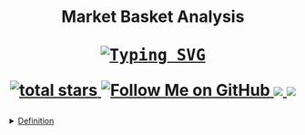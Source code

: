
<h1 align="center">
<p align="center">  Market Basket Analysis
   
<br>
    <br>
<!-- PROJECT LOGO -->

  <kbd>
  <a href="https://git.io/typing-svg"><img src="https://readme-typing-svg.demolab.com?font=Fira+Code&pause=1000&color=DDF4CBF9&background=1F25E6D0&center=true&vCenter=true&random=false&width=435&lines=A+Simple+Pandas+DataFrame+CheatSheet" alt="Typing SVG" /></a>
  </kbd>
  
  <p align='center'>
    <a href='https://github.com/Data-Portofolio/The-Ultimate-Pandas-Guide-Simplifying-Data-Operations'>
        <img alt='total stars' title='Total stars on This Project' src='https://custom-icon-badges.herokuapp.com/badge/dynamic/json?logo=star&color=5&labelColor=488207&label=Stars&style=for-the-badge&query=%24.stars&url=https://api.github-star-counter.workers.dev/user/Data-Portofolio'/>
     <a href='https://github.com/astutir'>
        <img alt='Follow Me on GitHub' title='Follow Me on GitHub' src='https://custom-icon-badges.herokuapp.com/github/followers/astutir?style=for-the-badge&&label=GitHub&logo=Github&color=pink'/>
    <a href='https://www.linkedin.com/in/a-rahmawati' target='_blank'>
        <img src='https://img.shields.io/badge/linkedin%20-%230077B5.svg?&style=for-the-badge&logo=linkedin&logoColor=white'/>
    <a href='mailto:astutirahmarubi@gmail.com' target='_blank'>
        <img src='https://img.shields.io/badge/Gmail-D14836?style=for-the-badge&logo=gmail&logoColor=white'/>
 </p>

</h1>
<details>
  <summary>Definition</summary>
 
## Market Basket Analysis (MBA)
adalah teknik analisis data yang digunakan untuk mengidentifikasi pola pembelian atau asosiasi antara produk atau layanan yang dibeli oleh pelanggan. Tujuannya adalah untuk memahami hubungan antara item yang sering dibeli bersama-sama sehingga bisnis dapat mengambil keputusan yang lebih baik terkait dengan penataan produk, promosi, dan strategi penjualan. Dalam prakteknya, analisis support, confidence, dan lift membantu bisnis membuat keputusan informasional terkait penempatan produk, strategi harga, atau promosi untuk meningkatkan penjualan dan kepuasan pelanggan.

Proses Market Basket Analysis melibatkan penggunaan algoritma data mining, terutama algoritma asosiasi, yang membantu mengidentifikasi aturan asosiasi antara item. Contohnya, jika seseorang membeli kopi, kemungkinan besar dia juga akan membeli gula. Atau, jika pelanggan membeli susu, mungkin dia juga akan membeli sereal.

Langkah-langkah umum dalam Market Basket Analysis:

1. **Data Collection:** Mengumpulkan data transaksi penjualan yang mencatat item-item yang dibeli oleh pelanggan pada setiap transaksi.

2. **Preprocessing Data:** Membersihkan dan mempersiapkan data untuk analisis. Ini mungkin melibatkan penghapusan data yang tidak relevan, mengelompokkan item, atau mengatasi masalah-masalah lain dalam data.

3. **Pembentukan Itemset:** Mengidentifikasi kombinasi item yang sering dibeli bersama-sama. Itemset dapat menjadi pasangan item (dua item), triplet (tiga item), atau lebih.

4. **Hitung Dukungan (Support):** Menghitung frekuensi kemunculan itemset dalam dataset. Dukungan mengukur seberapa sering kombinasi item muncul dalam transaksi.

5. **Hitung Keandalan (Confidence):** Menghitung sejauh mana aturan asosiasi dapat diandalkan. Keandalan mengukur seberapa sering aturan tersebut terbukti benar berdasarkan data.

6. **Pemilihan Aturan:** Menetapkan ambang batas (threshold) untuk dukungan dan keandalan untuk menentukan aturan asosiasi yang signifikan.

7. **Interpretasi Hasil:** Menganalisis aturan asosiasi yang dihasilkan dan mengambil tindakan berdasarkan temuan tersebut, seperti mengatur penempatan produk di toko, membuat bundel produk, atau merancang kampanye promosi yang lebih efektif.

## Metrics of MBA

Dalam konteks Market Basket Analysis, support, confidence, dan lift adalah konsep-konsep yang digunakan untuk mengukur dan mengevaluasi aturan asosiasi yang dihasilkan dari analisis data transaksi. Mari kita jelaskan masing-masing konsep tersebut:

Tentu, mari tambahkan definisi untuk setiap metrik:

### 1. Support
   - **Definisi:** Support mengukur seberapa sering suatu itemset muncul dalam dataset transaksi.
   - **Contoh Perhitungan:**
     - Jumlah transaksi yang mencakup pembelian kopi (A) dan gula (B): 50 transaksi.
     - Total jumlah transaksi dalam dataset: 200 transaksi.
     - Support untuk {A, B} = (50/200) = 0,25 atau 25%.

   - **Interpretasi:**
     - Support 25% menunjukkan bahwa 25% dari seluruh transaksi melibatkan pembelian kopi dan gula bersama-sama. Ini menunjukkan popularitas atau keberadaan kombinasi ini dalam dataset.

### 2. Confidence
   - **Definisi:** Confidence mengukur seberapa sering aturan asosiasi benar.
   - **Contoh Perhitungan:**
     - Jumlah transaksi yang mencakup pembelian kopi (A) dan diikuti oleh pembelian gula (B): 40 transaksi.
     - Jumlah transaksi yang hanya mencakup pembelian kopi (A): 60 transaksi.
     - Confidence untuk aturan {A} => {B} = (40/60) = 0,67 atau 67%.

   - **Interpretasi:**
     - Confidence 67% menunjukkan bahwa ketika pelanggan membeli kopi, ada 67% kemungkinan mereka juga akan membeli gula. Ini menunjukkan seberapa kuat asosiasi antara pembelian kopi dan gula.

### 3. Lift
   - **Definisi:** Lift mengukur seberapa lebih mungkin dua item dibeli bersama-sama daripada jika mereka dibeli secara independen. Lift membantu menentukan apakah ada hubungan yang signifikan antara dua item atau apakah kombinasi tersebut lebih acak. Lift = 1 berarti tidak ada asosiasi yang signifikan, lift > 1 menunjukkan asosiasi yang positif, sementara lift < 1 menunjukkan asosiasi yang negatif.
   - **Contoh Perhitungan:**
     - Support untuk {A, B} = 0,25 (seperti pada contoh support).
     - Support untuk A = (60/200) = 0,3 atau 30% (jumlah transaksi yang mencakup pembelian kopi).
     - Support untuk B = (80/200) = 0,4 atau 40% (jumlah transaksi yang mencakup pembelian gula).
     - Lift = (0,25) / (0,3 * 0,4) = 2,08.

   - **Interpretasi:**
     - Lift lebih dari 1 (2,08) menunjukkan bahwa pelanggan lebih mungkin membeli kopi dan gula bersama-sama daripada jika pembelian kopi dan gula dilakukan secara independen. Ini menunjukkan adanya asosiasi yang positif.

Dengan informasi ini, toko atau bisnis dapat mengambil tindakan, seperti menempatkan kopi dan gula bersama-sama di area penjualan, membuat penawaran bundel, atau mengoptimalkan promosi untuk meningkatkan penjualan dan kepuasan pelanggan. 
  
</details>

